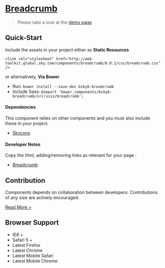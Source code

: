 [Breadcrumb](http://skyglobal.github.io/breadcrumb/) 
========================

> Please take a look at the [demo page](http://skyglobal.github.io/breadcrumb/)

## Quick-Start

Include the assets in your project either as **Static Resources**

```
<link rel="stylesheet" href="http://web-toolkit.global.sky.com/components/breadcrumb/0.0.1/css/breadcrumb.css" />
```

or alternatively, **Via Bower**

 * Run: `bower install --save-dev bskyb-breadcrumb`
 * Include Sass: `@import 'bower_components/bskyb-breadcrumb/src/scss/breadcrumb';`

#### Dependencies

This component relies on other components and you must also include these in your project.

 * [Skycons](https://github.com/skyglobal/skycons)

#### Developer Notes

Copy the html, adding/removing links as relevant for your page :

 * [Breadcrumb](demo/_includes/breadcrumb.html)


## Contribution

Components depends on collaboration between developers. Contributions of any size are actively encouraged.

[Read More >](CONTRIBUTING.md)

## Browser Support

 * IE8 +
 * Safari 5 +
 * Latest Firefox
 * Latest Chrome
 * Latest Mobile Safari
 * Latest Mobile Chrome